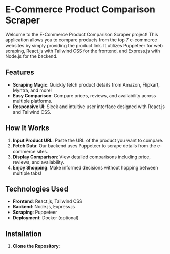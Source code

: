 # E-Commerce Product Comparison Scraper

Welcome to the E-Commerce Product Comparison Scraper project! This application allows you to compare products from the top 7 e-commerce websites by simply providing the product link. It utilizes Puppeteer for web scraping, React.js with Tailwind CSS for the frontend, and Express.js with Node.js for the backend.

## Features

- **Scraping Magic**: Quickly fetch product details from Amazon, Flipkart, Myntra, and more!
- **Easy Comparison**: Compare prices, reviews, and availability across multiple platforms.
- **Responsive UI**: Sleek and intuitive user interface designed with React.js and Tailwind CSS.

## How It Works

1. **Input Product URL**: Paste the URL of the product you want to compare.
2. **Fetch Data**: Our backend uses Puppeteer to scrape details from the e-commerce sites.
3. **Display Comparison**: View detailed comparisons including price, reviews, and availability.
4. **Enjoy Shopping**: Make informed decisions without hopping between multiple tabs!

## Technologies Used

- **Frontend**: React.js, Tailwind CSS
- **Backend**: Node.js, Express.js
- **Scraping**: Puppeteer
- **Deployment**: Docker (optional)

## Installation

1. **Clone the Repository**:
